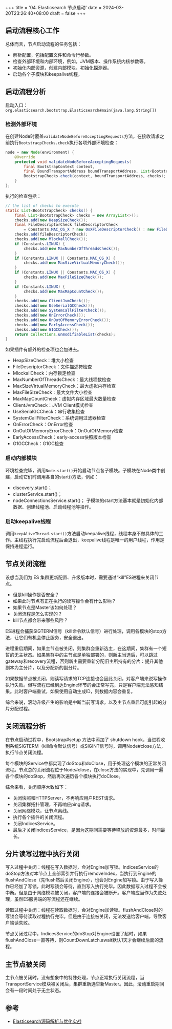+++
title = '04. Elasticsearch 节点启动'
date = 2024-03-20T23:26:40+08:00
draft = false
+++

## 启动流程核心工作
总体而言，节点启动流程的任务包括：
- 解析配置，包括配置文件和命令行参数。
- 检查外部环境和内部环境，例如，JVM版本、操作系统内核参数等。
- 初始化内部资源，创建内部模块，初始化探测器。
- 启动各个子模块和keepalive线程。

## 启动流程分析
启动入口：`org.elasticsearch.bootstrap.Elasticsearch#main(java.lang.String[])`

### 检测外部环境
在创建Node时覆盖`validateNodeBeforeAcceptingRequests`方法，在接收请求之前执行`BootstracpChecks.check`执行各项外部环境检查：
```java
node = new Node(environment) {  
    @Override  
    protected void validateNodeBeforeAcceptingRequests(  
        final BootstrapContext context,  
        final BoundTransportAddress boundTransportAddress, List<BootstrapCheck> checks) throws NodeValidationException {  
        BootstrapChecks.check(context, boundTransportAddress, checks);  
    }  
};
```

执行的检查包括：
```java
// the list of checks to execute  
static List<BootstrapCheck> checks() {  
    final List<BootstrapCheck> checks = new ArrayList<>();  
    checks.add(new HeapSizeCheck());  
    final FileDescriptorCheck fileDescriptorCheck  
        = Constants.MAC_OS_X ? new OsXFileDescriptorCheck() : new FileDescriptorCheck();  
    checks.add(fileDescriptorCheck);  
    checks.add(new MlockallCheck());  
    if (Constants.LINUX) {  
        checks.add(new MaxNumberOfThreadsCheck());  
    }  
    if (Constants.LINUX || Constants.MAC_OS_X) {  
        checks.add(new MaxSizeVirtualMemoryCheck());  
    }  
    if (Constants.LINUX || Constants.MAC_OS_X) {  
        checks.add(new MaxFileSizeCheck());  
    }  
    if (Constants.LINUX) {  
        checks.add(new MaxMapCountCheck());  
    }  
    checks.add(new ClientJvmCheck());  
    checks.add(new UseSerialGCCheck());  
    checks.add(new SystemCallFilterCheck());  
    checks.add(new OnErrorCheck());  
    checks.add(new OnOutOfMemoryErrorCheck());  
    checks.add(new EarlyAccessCheck());  
    checks.add(new G1GCCheck());  
    return Collections.unmodifiableList(checks);  
}
```
如果插件有额外的检查项也会加进去。

- HeapSizeCheck：堆大小检查
- FileDescriptorCheck：文件描述符检查
- MlockallCheck：内存锁定检查
- MaxNumberOfThreadsCheck：最大线程数检查
- MaxSizeVirtualMemoryCheck：最大虚拟内存检查
- MaxFileSizeCheck：最大文件大小检查
- MaxMapCountCheck：虚拟内存区域最大数量检查
- ClientJvmCheck：JVM Client模式检查
- UseSerialGCCheck：串行收集检查
- SystemCallFilterCheck：系统调用过滤器检查
- OnErrorCheck：OnError检查
- OnOutOfMemoryErrorCheck：OnOutOfMemory检查
- EarlyAccessCheck：early-access快照版本检查
- G1GCCheck：G1GC检查

### 启动内部模块
环境检查完毕，调用`Node.start()`开始启动节点各子模块。子模块在Node类中创建，启动它们时调用各自的start()方法，例如：
- discovery.start()；
- clusterService.start()；
- nodeConnectionsService.start()；
子模块的start方法基本就是初始化内部数据、创建线程池、启动线程池等操作。

### 启动keepalive线程
调用`keepAliveThread.start()`方法启动keepalive线程，线程本身不做具体的工作。主线程执行完启动流程后会退出，keepalive线程是唯一的用户线程，作用是保持进程运行。

## 节点关闭流程
设想当我们为 ES 集群更新配置、升级版本时，需要通过“kill”ES进程来关闭节点。
- 但是kill操作是否安全？
- 如果此时节点有正在执行的读写操作会有什么影响？
- 如果节点是Master该如何处理？
- 关闭流程是怎么实现的？
- kill节点都会带来哪些风险？

ES进程会捕获SIGTERM信号（kill命令默认信号）进行处理，调用各模块的stop方法，让它们有机会停止服务，安全退出。

进程重启期间，如果主节点被关闭，则集群会重新选主，在这期间，集群有一个短暂的无主状态。如果集群中的主节点是单独部署的，则新主当选后，可以跳过gateway和recovery流程，否则新主需要重新分配旧主所持有的分片：提升其他副本为主分片，以及分配新的副分片。

如果数据节点被关闭，则读写请求的TCP连接也会因此关闭，对客户端来说写操作执行失败。但写流程已经到达Engine环节的会正常写完，只是客户端无法感知结果。此时客户端重试，如果使用自动生成ID，则数据内容会重复。

综合来说，滚动升级产生的影响是中断当前写请求，以及主节点重启可能引起的分片分配过程。

## 关闭流程分析

在节点启动过程中，Bootstrap#setup 方法中添加了 shutdown hook，当进程收到系统SIGTERM（kill命令默认信号）或SIGINT信号时，调用Node#close方法，执行节点关闭流程。

每个模块的Service中都实现了doStop和doClose，用于处理这个模块的正常关闭流程。节点总的关闭流程位于Node#close，在close方法的实现中，先调用一遍各个模块的doStop，然后再次遍历各个模块执行doClose。

综合来看，关闭顺序大致如下：
- 关闭快照和HTTPServer，不再响应用户REST请求。
- 关闭集群拓扑管理，不再响应ping请求。
- 关闭网络模块，让节点离线。
- 执行各个插件的关闭流程。
- 关闭IndicesService。
- 最后才关闭IndicesService，是因为这期间需要等待释放的资源最多，时间最长。

## 分片读写过程中执行关闭

写入过程中关闭：线程在写入数据时，会对Engine加写锁。IndicesService的doStop方法对本节点上全部索引并行执行removeIndex，当执行到Engine的flushAndClose（先flush然后关闭Engine），也会对Engine加写锁。由于写入操作已经加了写锁，此时写锁会等待，直到写入执行完毕。因此数据写入过程不会被中断。但是由于网络模块被关闭，客户端的连接会被断开。客户端应当作为失败处理，虽然ES服务端的写流程还在继续。

读取过程中关闭：线程在读取数据时，会对Engine加读锁。flushAndClose时的写锁会等待读取过程执行完毕。但是由于连接被关闭，无法发送给客户端，导致客户端读失败。

节点关闭过程中，IndicesService的doStop对Engine设置了超时，如果flushAndClose一直等待，则CountDownLatch.await默认1天才会继续后面的流程。

## 主节点被关闭

主节点被关闭时，没有想象中的特殊处理，节点正常执行关闭流程，当TransportService模块被关闭后，集群重新选举新Master。因此，滚动重启期间会有一段时间处于无主状态。

## 参考

- [Elasticsearch源码解析与优化实战](https://book.douban.com/subject/30386800/)



